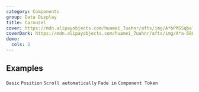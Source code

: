 ```yaml
---
category: Components
group: Data Display
title: Carousel
cover: https://mdn.alipayobjects.com/huamei_7uahnr/afts/img/A*bPMSSqbaTMkAAAAAAAAAAAAADrJ8AQ/original
coverDark: https://mdn.alipayobjects.com/huamei_7uahnr/afts/img/A*a-58QpYnqOsAAAAAAAAAAAAADrJ8AQ/original
demo:
  cols: 2
---
```


## Examples

<!-- prettier-ignore -->
<code src="./demo/basic.tsx">Basic</code>
<code src="./demo/position.tsx">Position</code>
<code src="./demo/autoplay.tsx">Scroll automatically</code>
<code src="./demo/fade.tsx">Fade in</code>
<code src="./demo/component-token.tsx" debug>Component Token</code>

